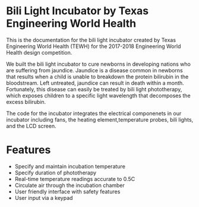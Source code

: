 # Bili Light Incubator by Texas Engineering World Health

This is the documentation for the bili light incubator created by Texas Engineering World Health (TEWH) for the 2017-2018 Engineering World Health design competition.

We built the bili light incubator to cure newborns in developing nations who are suffering from jaundice. Jaundice is a disease common in newborns that results when a child is unable to breakdown the protein bilirubin in the bloodstream. Left untreated, jaundice can result in death within a month. Fortunately, this disease can easily be treated by bili light phototherapy, which exposes children to a specific light wavelength that decomposes the excess bilirubin. 

The code for the incubator integrates the electrical componenets in our incubator including fans, the heating element,temperature probes, bili lights, and the LCD screen.

# Features
* Specify and maintain incubation temperature
* Specify duration of phototherapy
* Real-time temperature readings accurate to 0.5C
* Circulate air through the incubation chamber
* User friendly interface with safety features
* User input via a keypad

